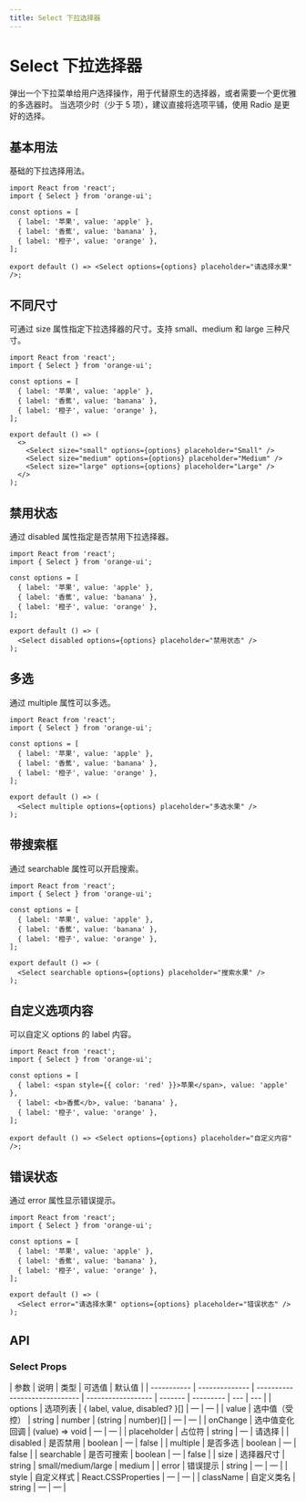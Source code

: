 ```yaml
---
title: Select 下拉选择器
---
```


# Select 下拉选择器

弹出一个下拉菜单给用户选择操作，用于代替原生的选择器，或者需要一个更优雅的多选器时。
当选项少时（少于 5 项），建议直接将选项平铺，使用 Radio 是更好的选择。

## 基本用法

基础的下拉选择用法。

```tsx
import React from 'react';
import { Select } from 'orange-ui';

const options = [
  { label: '苹果', value: 'apple' },
  { label: '香蕉', value: 'banana' },
  { label: '橙子', value: 'orange' },
];

export default () => <Select options={options} placeholder="请选择水果" />;
```

## 不同尺寸

可通过 size 属性指定下拉选择器的尺寸。支持 small、medium 和 large 三种尺寸。

```tsx
import React from 'react';
import { Select } from 'orange-ui';

const options = [
  { label: '苹果', value: 'apple' },
  { label: '香蕉', value: 'banana' },
  { label: '橙子', value: 'orange' },
];

export default () => (
  <>
    <Select size="small" options={options} placeholder="Small" />
    <Select size="medium" options={options} placeholder="Medium" />
    <Select size="large" options={options} placeholder="Large" />
  </>
);
```

## 禁用状态

通过 disabled 属性指定是否禁用下拉选择器。

```tsx
import React from 'react';
import { Select } from 'orange-ui';

const options = [
  { label: '苹果', value: 'apple' },
  { label: '香蕉', value: 'banana' },
  { label: '橙子', value: 'orange' },
];

export default () => (
  <Select disabled options={options} placeholder="禁用状态" />
);
```

## 多选

通过 multiple 属性可以多选。

```tsx
import React from 'react';
import { Select } from 'orange-ui';

const options = [
  { label: '苹果', value: 'apple' },
  { label: '香蕉', value: 'banana' },
  { label: '橙子', value: 'orange' },
];

export default () => (
  <Select multiple options={options} placeholder="多选水果" />
);
```

## 带搜索框

通过 searchable 属性可以开启搜索。

```tsx
import React from 'react';
import { Select } from 'orange-ui';

const options = [
  { label: '苹果', value: 'apple' },
  { label: '香蕉', value: 'banana' },
  { label: '橙子', value: 'orange' },
];

export default () => (
  <Select searchable options={options} placeholder="搜索水果" />
);
```

## 自定义选项内容

可以自定义 options 的 label 内容。

```tsx
import React from 'react';
import { Select } from 'orange-ui';

const options = [
  { label: <span style={{ color: 'red' }}>苹果</span>, value: 'apple' },
  { label: <b>香蕉</b>, value: 'banana' },
  { label: '橙子', value: 'orange' },
];

export default () => <Select options={options} placeholder="自定义内容" />;
```

## 错误状态

通过 error 属性显示错误提示。

```tsx
import React from 'react';
import { Select } from 'orange-ui';

const options = [
  { label: '苹果', value: 'apple' },
  { label: '香蕉', value: 'banana' },
  { label: '橙子', value: 'orange' },
];

export default () => (
  <Select error="请选择水果" options={options} placeholder="错误状态" />
);
```

## API

### Select Props

| 参数        | 说明           | 类型                          | 可选值             | 默认值  |
| ----------- | -------------- | ----------------------------- | ------------------ | ------- | --------- | --- | --- |
| options     | 选项列表       | { label, value, disabled? }[] | —                  | —       |
| value       | 选中值（受控） | string                        | number             | (string | number)[] | —   | —   |
| onChange    | 选中值变化回调 | (value) => void               | —                  | —       |
| placeholder | 占位符         | string                        | —                  | 请选择  |
| disabled    | 是否禁用       | boolean                       | —                  | false   |
| multiple    | 是否多选       | boolean                       | —                  | false   |
| searchable  | 是否可搜索     | boolean                       | —                  | false   |
| size        | 选择器尺寸     | string                        | small/medium/large | medium  |
| error       | 错误提示       | string                        | —                  | —       |
| style       | 自定义样式     | React.CSSProperties           | —                  | —       |
| className   | 自定义类名     | string                        | —                  | —       |
